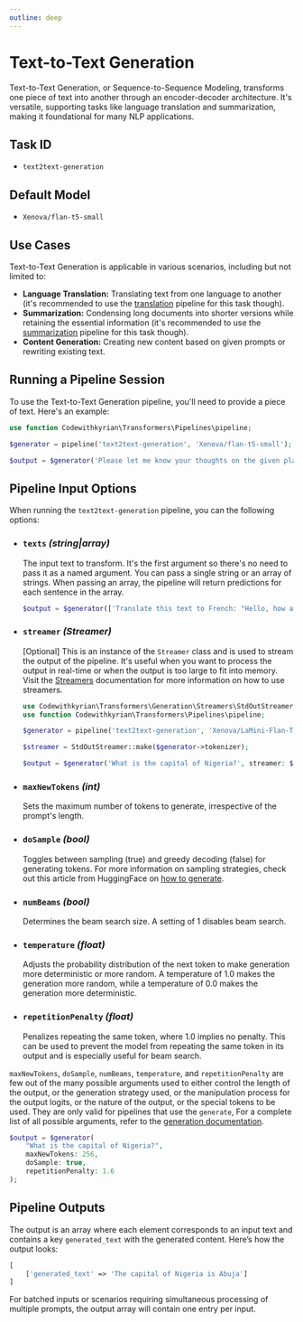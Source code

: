 ```yaml
---
outline: deep
---
```


# Text-to-Text Generation

Text-to-Text Generation, or Sequence-to-Sequence Modeling, transforms one piece of text into another through an
encoder-decoder architecture. It's versatile, supporting tasks like language translation and summarization, making it
foundational for many NLP applications.

## Task ID

- `text2text-generation`

## Default Model

- `Xenova/flan-t5-small`

## Use Cases

Text-to-Text Generation is applicable in various scenarios, including but not limited to:

- **Language Translation:** Translating text from one language to another (it's recommended to use the [translation](/docs/translation)
  pipeline for this task though).
- **Summarization:** Condensing long documents into shorter versions while retaining the essential information (it's
  recommended to use the [summarization](/docs/summarization) pipeline for this task though).
- **Content Generation:** Creating new content based on given prompts or rewriting existing text.

## Running a Pipeline Session

To use the Text-to-Text Generation pipeline, you'll need to provide a piece of text. Here's an example:

```php
use function Codewithkyrian\Transformers\Pipelines\pipeline;

$generator = pipeline('text2text-generation', 'Xenova/flan-t5-small');

$output = $generator('Please let me know your thoughts on the given place and why you think it deserves to be visited: \n"Barcelona, Spain"'');
```

## Pipeline Input Options

When running the `text2text-generation` pipeline, you can the following options:

- ### `texts` *(string|array)*
  The input text to transform. It's the first argument so there's no need to pass it as a named argument. You can pass a
  single string or an array of strings. When passing an array, the pipeline will return predictions for each sentence in
  the array.

  ```php
  $output = $generator(['Translate this text to French: "Hello, how are you?"', 'What is the capital of Nigeria?']);
  ```

- ### `streamer` *(Streamer)*
  [Optional] This is an instance of the `Streamer` class and is used to stream the output of the pipeline. It's useful
  when you want to process the output in real-time or when the output is too large to fit into memory. Visit the
  [Streamers](/docs/generation#streamers) documentation for more information on how to use streamers.

    ```php
    use Codewithkyrian\Transformers\Generation\Streamers\StdOutStreamer;
    use function Codewithkyrian\Transformers\Pipelines\pipeline;
  
    $generator = pipeline('text2text-generation', 'Xenova/LaMini-Flan-T5-783M');
  
    $streamer = StdOutStreamer::make($generator->tokenizer);
  
    $output = $generator('What is the capital of Nigeria?', streamer: $streamer);
    ```

- ### `maxNewTokens` *(int)*
  Sets the maximum number of tokens to generate, irrespective of the prompt's length.

- ### `doSample` *(bool)*
  Toggles between sampling (true) and greedy decoding (false) for generating tokens. For more information on sampling
  strategies,
  check out this article from HuggingFace on [how to generate](https://huggingface.co/blog/how-to-generate).

- ### `numBeams` *(bool)*
  Determines the beam search size. A setting of 1 disables beam search.

- ### `temperature` *(float)*
  Adjusts the probability distribution of the next token to make generation more deterministic or more random. A
  temperature
  of 1.0 makes the generation more random, while a temperature of 0.0 makes the generation more deterministic.

- ### `repetitionPenalty` *(float)*
  Penalizes repeating the same token, where 1.0 implies no penalty. This can be used to prevent the model from repeating
  the same token in its output and is especially useful for beam search.

`maxNewTokens`, `doSample`, `numBeams`, `temperature`, and `repetitionPenalty` are few out of the many possible
arguments used to either control the length of the output, or the generation strategy used, or the manipulation process
for the output logits, or the nature of the output, or the special tokens to be used. They are only valid for pipelines
that use the `generate`,  For a complete list of all possible arguments, refer to the [generation documentation](/docs/generation).

```php
$output = $generator(
    "What is the capital of Nigeria?",
    maxNewTokens: 256, 
    doSample: true, 
    repetitionPenalty: 1.6
);
```

## Pipeline Outputs

The output is an array where each element corresponds to an input text and contains a key `generated_text` with the generated content. Here’s how the output looks:

```php
[
    ['generated_text' => 'The capital of Nigeria is Abuja']
]
```

For batched inputs or scenarios requiring simultaneous processing of multiple prompts, the output array will contain one entry per input.

  

  